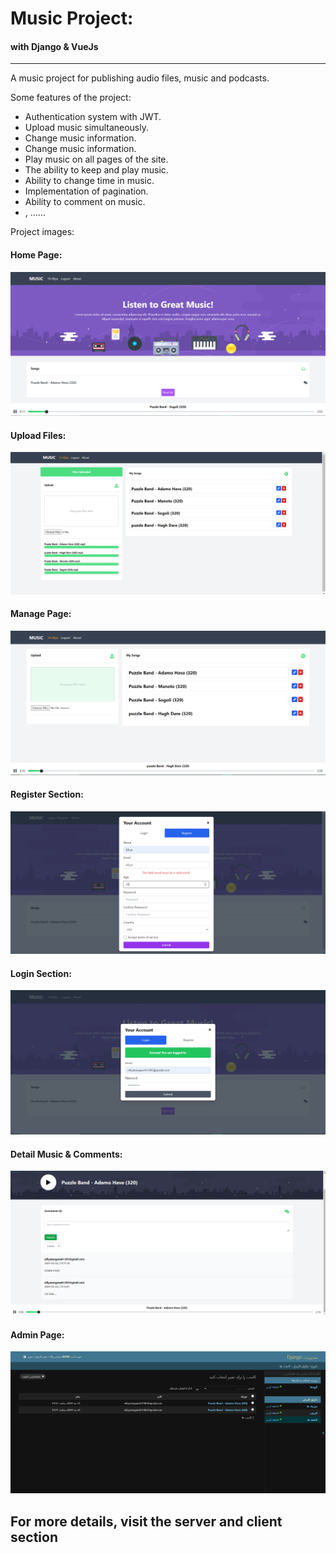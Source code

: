 # Music Project: 
#### with Django & VueJs 

---

A music project for publishing audio files, music and podcasts.

Some features of the project:
-    Authentication system with JWT.
-    Upload music simultaneously.
-    Change music information.
-    Change music information.
-    Play music on all pages of the site.
-    The ability to keep and play music.
-    Ability to change time in music.
-    Implementation of pagination.
-    Ability to comment on music.
-    , ......

Project images:

#### Home Page:
![img](assets/img_1.png)

#### Upload Files:
![img](assets/img_2.png)

#### Manage Page:
![img](assets/img_3.png)

#### Register Section:
![img](assets/img_4.png)

#### Login Section:
![img](assets/img_5.png)

#### Detail Music & Comments:
![img](assets/img_6.png)

#### Admin Page:
![img](assets/img_7.png)

## For more details, visit the server and client section